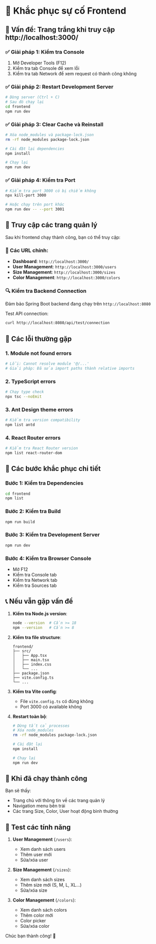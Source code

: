 # 🔧 Khắc phục sự cố Frontend

## 🚨 Vấn đề: Trang trắng khi truy cập http://localhost:3000/

### ✅ Giải pháp 1: Kiểm tra Console
1. Mở Developer Tools (F12)
2. Kiểm tra tab Console để xem lỗi
3. Kiểm tra tab Network để xem request có thành công không

### ✅ Giải pháp 2: Restart Development Server
```bash
# Dừng server (Ctrl + C)
# Sau đó chạy lại
cd frontend
npm run dev
```

### ✅ Giải pháp 3: Clear Cache và Reinstall
```bash
# Xóa node_modules và package-lock.json
rm -rf node_modules package-lock.json

# Cài đặt lại dependencies
npm install

# Chạy lại
npm run dev
```

### ✅ Giải pháp 4: Kiểm tra Port
```bash
# Kiểm tra port 3000 có bị chiếm không
npx kill-port 3000

# Hoặc chạy trên port khác
npm run dev -- --port 3001
```

## 🎯 Truy cập các trang quản lý

Sau khi frontend chạy thành công, bạn có thể truy cập:

### 📱 Các URL chính:
- **Dashboard**: `http://localhost:3000/`
- **User Management**: `http://localhost:3000/users`
- **Size Management**: `http://localhost:3000/sizes`
- **Color Management**: `http://localhost:3000/colors`

### 🔍 Kiểm tra Backend Connection
Đảm bảo Spring Boot backend đang chạy trên `http://localhost:8080`

Test API connection:
```bash
curl http://localhost:8080/api/test/connection
```

## 🐛 Các lỗi thường gặp

### 1. **Module not found errors**
```bash
# Lỗi: Cannot resolve module '@/...'
# Giải pháp: Đã sửa import paths thành relative imports
```

### 2. **TypeScript errors**
```bash
# Chạy type check
npx tsc --noEmit
```

### 3. **Ant Design theme errors**
```bash
# Kiểm tra version compatibility
npm list antd
```

### 4. **React Router errors**
```bash
# Kiểm tra React Router version
npm list react-router-dom
```

## 🚀 Các bước khắc phục chi tiết

### Bước 1: Kiểm tra Dependencies
```bash
cd frontend
npm list
```

### Bước 2: Kiểm tra Build
```bash
npm run build
```

### Bước 3: Kiểm tra Development Server
```bash
npm run dev
```

### Bước 4: Kiểm tra Browser Console
- Mở F12
- Kiểm tra Console tab
- Kiểm tra Network tab
- Kiểm tra Sources tab

## 📞 Nếu vẫn gặp vấn đề

1. **Kiểm tra Node.js version**:
   ```bash
   node --version  # Cần >= 18
   npm --version   # Cần >= 8
   ```

2. **Kiểm tra file structure**:
   ```
   frontend/
   ├── src/
   │   ├── App.tsx
   │   ├── main.tsx
   │   ├── index.css
   │   └── ...
   ├── package.json
   ├── vite.config.ts
   └── ...
   ```

3. **Kiểm tra Vite config**:
   - File `vite.config.ts` có đúng không
   - Port 3000 có available không

4. **Restart toàn bộ**:
   ```bash
   # Dừng tất cả processes
   # Xóa node_modules
   rm -rf node_modules package-lock.json
   
   # Cài đặt lại
   npm install
   
   # Chạy lại
   npm run dev
   ```

## 🎉 Khi đã chạy thành công

Bạn sẽ thấy:
- Trang chủ với thông tin về các trang quản lý
- Navigation menu bên trái
- Các trang Size, Color, User hoạt động bình thường

## 📱 Test các tính năng

1. **User Management** (`/users`):
   - Xem danh sách users
   - Thêm user mới
   - Sửa/xóa user

2. **Size Management** (`/sizes`):
   - Xem danh sách sizes
   - Thêm size mới (S, M, L, XL...)
   - Sửa/xóa size

3. **Color Management** (`/colors`):
   - Xem danh sách colors
   - Thêm color mới
   - Color picker
   - Sửa/xóa color

Chúc bạn thành công! 🚀
